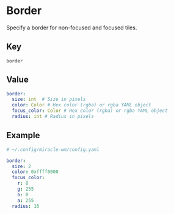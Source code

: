 # Border
Specify a border for non-focused and focused tiles.

## Key
```
border
```

## Value
```yaml
border:
  size: int  # Size in pixels
  color: Color # Hex color (rgba) or rgba YAML object
  focus_color: Color # Hex color (rgba) or rgba YAML object
  radius: int # Radius in pixels
```

## Example
```yaml
# ~/.config/miracle-wm/config.yaml

border:
  size: 2
  color: 0xffff0000
  focus_color:
    r: 0
    g: 255
    b: 0
    a: 255
  radius: 16
```
